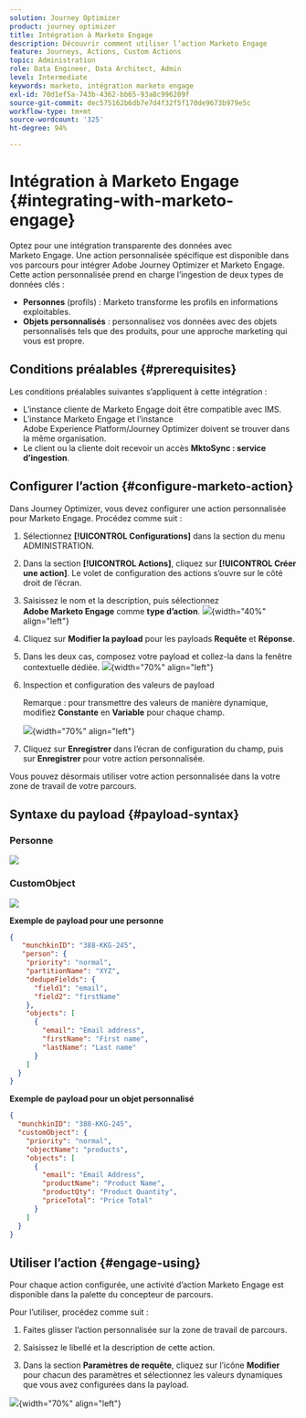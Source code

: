 ```yaml
---
solution: Journey Optimizer
product: journey optimizer
title: Intégration à Marketo Engage
description: Découvrir comment utiliser l’action Marketo Engage
feature: Journeys, Actions, Custom Actions
topic: Administration
role: Data Engineer, Data Architect, Admin
level: Intermediate
keywords: marketo, intégration marketo engage
exl-id: 70d1ef5a-743b-4362-bb65-93a8c996209f
source-git-commit: dec575162b6db7e7d4f32f5f170de9673b979e5c
workflow-type: tm+mt
source-wordcount: '325'
ht-degree: 94%

---
```


# Intégration à Marketo Engage {#integrating-with-marketo-engage}

Optez pour une intégration transparente des données avec Marketo Engage. Une action personnalisée spécifique est disponible dans vos parcours pour intégrer Adobe Journey Optimizer et Marketo Engage. Cette action personnalisée prend en charge l’ingestion de deux types de données clés :

* **Personnes** (profils) : Marketo transforme les profils en informations exploitables.
* **Objets personnalisés** : personnalisez vos données avec des objets personnalisés tels que des produits, pour une approche marketing qui vous est propre.

## Conditions préalables {#prerequisites}

Les conditions préalables suivantes s’appliquent à cette intégration :

* L’instance cliente de Marketo Engage doit être compatible avec IMS.
* L’instance Marketo Engage et l’instance Adobe Experience Platform/Journey Optimizer doivent se trouver dans la même organisation.
* Le client ou la cliente doit recevoir un accès **MktoSync : service d’ingestion**.

## Configurer l’action {#configure-marketo-action}


Dans Journey Optimizer, vous devez configurer une action personnalisée pour Marketo Engage. Procédez comme suit :

1. Sélectionnez **[!UICONTROL Configurations]** dans la section du menu ADMINISTRATION.
1. Dans la section **[!UICONTROL Actions]**, cliquez sur **[!UICONTROL Créer une action]**. Le volet de configuration des actions s’ouvre sur le côté droit de l’écran.
1. Saisissez le nom et la description, puis sélectionnez **Adobe Marketo Engage** comme **type d’action**.
   ![](assets/engage-customaction-creation.png){width="40%" align="left"}
1. Cliquez sur **Modifier la payload** pour les payloads **Requête** et **Réponse**.
1. Dans les deux cas, composez votre payload et collez-la dans la fenêtre contextuelle dédiée.
   ![](assets/engage-customaction-payload.png){width="70%" align="left"}
1. Inspection et configuration des valeurs de payload

   Remarque : pour transmettre des valeurs de manière dynamique, modifiez **Constante** en **Variable** pour chaque champ.

   ![](assets/engage-customaction-payload-fields.png){width="70%" align="left"}

1. Cliquez sur **Enregistrer** dans l’écran de configuration du champ, puis sur **Enregistrer** pour votre action personnalisée.

Vous pouvez désormais utiliser votre action personnalisée dans la votre zone de travail de votre parcours.

## Syntaxe du payload {#payload-syntax}

### Personne

![](assets/payload-person.png)

### CustomObject

![](assets/payload-customobject.png)


**Exemple de payload pour une personne**

```json
{
   "munchkinID": "388-KKG-245",  
   "person": {
    "priority": "normal",
    "partitionName": "XYZ",
    "dedupeFields": {
      "field1": "email",
      "field2": "firstName"
    },
    "objects": [
      {
        "email": "Email address",
        "firstName": "First name",
        "lastName": "Last name"
      }
    ]
  }
}
```

**Exemple de payload pour un objet personnalisé**

```json
{
  "munchkinID": "388-KKG-245", 
  "customObject": {
    "priority": "normal",
    "objectName": "products",
    "objects": [
      {
        "email": "Email Address",
        "productName": "Product Name",
        "productQty": "Product Quantity",
        "priceTotal": "Price Total"
      }
    ]
  }
}
```


## Utiliser l’action {#engage-using}

Pour chaque action configurée, une activité d’action Marketo Engage est disponible dans la palette du concepteur de parcours.

Pour l’utiliser, procédez comme suit :

1. Faites glisser l’action personnalisée sur la zone de travail de parcours.

1. Saisissez le libellé et la description de cette action.

1. Dans la section **Paramètres de requête**, cliquez sur l’icône **Modifier** pour chacun des paramètres et sélectionnez les valeurs dynamiques que vous avez configurées dans la payload.

![](assets/engage-use-canvas.png){width="70%" align="left"}
